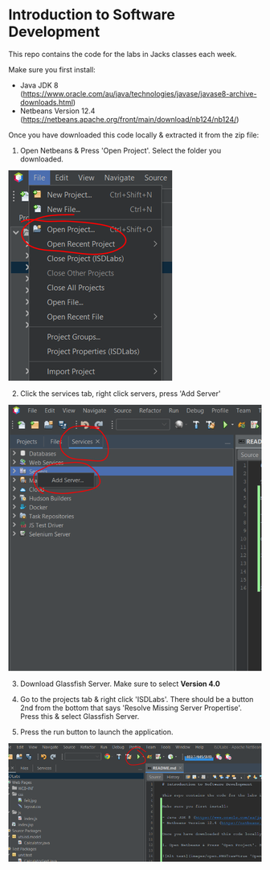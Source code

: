 # Introduction to Software Development

This repo contains the code for the labs in Jacks classes each week.

Make sure you first install:

- Java JDK 8 (https://www.oracle.com/au/java/technologies/javase/javase8-archive-downloads.html)
- Netbeans Version 12.4 (https://netbeans.apache.org/front/main/download/nb124/nb124/)

Once you have downloaded this code locally & extracted it from the zip file:

1. Open Netbeans & Press 'Open Project'. Select the folder you downloaded.

![Alt text](images/open.PNG?raw=true 'Open Project')

2. Click the services tab, right click servers, press 'Add Server'

![Alt text](images/services.PNG?raw=true 'Add Server')

3. Download Glassfish Server. Make sure to select **Version 4.0**

4. Go to the projects tab & right click 'ISDLabs'. There should be a button 2nd from the bottom that says 'Resolve Missing Server Propertise'. Press this & select Glassfish Server.

5. Press the run button to launch the application.

![Alt text](images/run.PNG?raw=true 'Run Application')
